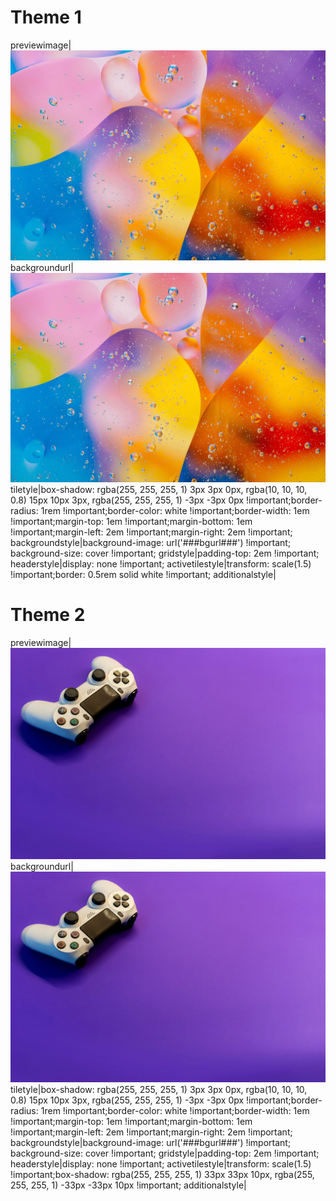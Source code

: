 # Theme 1
previewimage|![](images/rodion-kutsaev-pVoEPpLw818-unsplash.jpg)
backgroundurl|![](images/rodion-kutsaev-pVoEPpLw818-unsplash.jpg)
tiletyle|box-shadow: rgba(255, 255, 255, 1) 3px 3px 0px, rgba(10, 10, 10, 0.8) 15px 10px 3px, rgba(255, 255, 255, 1) -3px -3px 0px !important;border-radius: 1rem !important;border-color: white !important;border-width: 1em !important;margin-top: 1em !important;margin-bottom: 1em !important;margin-left: 2em !important;margin-right: 2em !important;
backgroundstyle|background-image: url('###bgurl###') !important; background-size: cover !important;
gridstyle|padding-top: 2em !important;
headerstyle|display: none !important;
activetilestyle|transform: scale(1.5) !important;border: 0.5rem solid white !important;
additionalstyle|

# Theme 2
previewimage|![](images/igor-karimov-9AmKnNZw3GA-unsplash.jpg)
backgroundurl|![](images/igor-karimov-9AmKnNZw3GA-unsplash.jpg)
tiletyle|box-shadow: rgba(255, 255, 255, 1) 3px 3px 0px, rgba(10, 10, 10, 0.8) 15px 10px 3px, rgba(255, 255, 255, 1) -3px -3px 0px !important;border-radius: 1rem !important;border-color: white !important;border-width: 1em !important;margin-top: 1em !important;margin-bottom: 1em !important;margin-left: 2em !important;margin-right: 2em !important;
backgroundstyle|background-image: url('###bgurl###') !important; background-size: cover !important;
gridstyle|padding-top: 2em !important;
headerstyle|display: none !important;
activetilestyle|transform: scale(1.5) !important;box-shadow: rgba(255, 255, 255, 1) 33px 33px 10px, rgba(255, 255, 255, 1) -33px -33px 10px !important;
additionalstyle|

